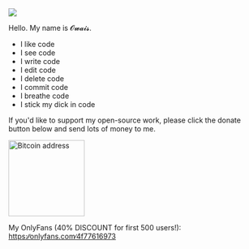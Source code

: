 <img src="https://c.tenor.com/_l8MMDhkM_sAAAAC/tomand-jerry.gif">

Hello. My name is 𝓞𝔀𝓪𝓲𝓼.

- I like code
- I see code
- I write code
- I edit code
- I delete code
- I commit code
- I breathe code
- I stick my dick in code

If you'd like to support my open-source work, please click the donate button below and send lots of money to me.

<a href=bitcoin.md>
  <img src="https://img.shields.io/badge/Bitcoin-000000?style=for-the-badge&logo=bitcoin&logoColor=white" alt="Bitcoin address" title="Bitcoin address" width="150"/>
</a>


My OnlyFans (40% DISCOUNT for first 500 users!): <a href="https://www.youtube.com/watch?v=dQw4w9WgXcQ">https:∕∕onlyfans.com∕4f77616973</a> 
